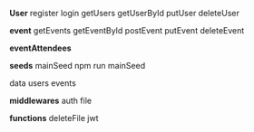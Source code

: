 **User**
register
login
getUsers
getUserById
putUser
deleteUser

**event**
getEvents
getEventById
postEvent
putEvent
deleteEvent

**eventAttendees**

**seeds**
mainSeed
npm run mainSeed

data
users
events

**middlewares**
auth
file

**functions**
deleteFile
jwt
